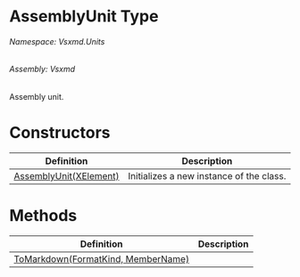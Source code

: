 <a name='T-Vsxmd-Units-AssemblyUnit'></a>
# AssemblyUnit Type

###### Namespace:  Vsxmd.Units

###### Assembly:  Vsxmd

Assembly unit.

# Constructors

| Definition | Description |
|-|-|
| [AssemblyUnit(XElement)](Constructors/Constructors.md) | Initializes a new instance of the [](#) class. |

# Methods

| Definition | Description |
|-|-|
| [ToMarkdown(FormatKind, MemberName)](Methods/ToMarkdown.md) |  |

